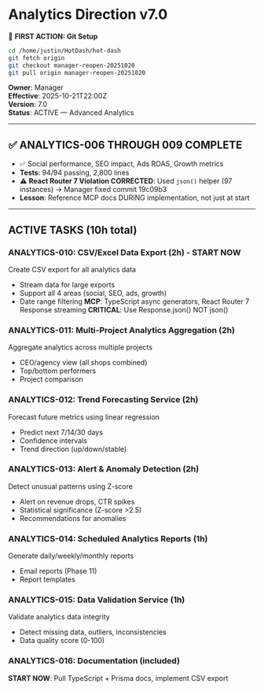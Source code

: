 # Analytics Direction v7.0

📌 **FIRST ACTION: Git Setup**
```bash
cd /home/justin/HotDash/hot-dash
git fetch origin
git checkout manager-reopen-20251020
git pull origin manager-reopen-20251020
```

**Owner**: Manager  
**Effective**: 2025-10-21T22:00Z  
**Version**: 7.0  
**Status**: ACTIVE — Advanced Analytics

---

## ✅ ANALYTICS-006 THROUGH 009 COMPLETE
- ✅ Social performance, SEO impact, Ads ROAS, Growth metrics
- **Tests**: 94/94 passing, 2,800 lines
- ⚠️ **React Router 7 Violation CORRECTED**: Used `json()` helper (97 instances) → Manager fixed commit 19c09b3
- **Lesson**: Reference MCP docs DURING implementation, not just at start

---

## ACTIVE TASKS (10h total)

### ANALYTICS-010: CSV/Excel Data Export (2h) - START NOW
Create CSV export for all analytics data
- Stream data for large exports
- Support all 4 areas (social, SEO, ads, growth)
- Date range filtering
**MCP**: TypeScript async generators, React Router 7 Response streaming
**CRITICAL**: Use Response.json() NOT json()

### ANALYTICS-011: Multi-Project Analytics Aggregation (2h)
Aggregate analytics across multiple projects
- CEO/agency view (all shops combined)
- Top/bottom performers
- Project comparison

### ANALYTICS-012: Trend Forecasting Service (2h)
Forecast future metrics using linear regression
- Predict next 7/14/30 days
- Confidence intervals
- Trend direction (up/down/stable)

### ANALYTICS-013: Alert & Anomaly Detection (2h)
Detect unusual patterns using Z-score
- Alert on revenue drops, CTR spikes
- Statistical significance (Z-score >2.5)
- Recommendations for anomalies

### ANALYTICS-014: Scheduled Analytics Reports (1h)
Generate daily/weekly/monthly reports
- Email reports (Phase 11)
- Report templates

### ANALYTICS-015: Data Validation Service (1h)
Validate analytics data integrity
- Detect missing data, outliers, inconsistencies
- Data quality score (0-100)

### ANALYTICS-016: Documentation (included)

**START NOW**: Pull TypeScript + Prisma docs, implement CSV export
